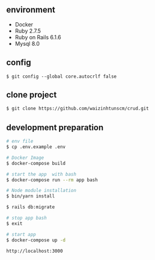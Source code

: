 ## environment

- Docker
- Ruby 2.7.5
- Ruby on Rails 6.1.6
- Mysql 8.0

## config
```
$ git config --global core.autocrlf false
```
## clone project
```bash
$ git clone https://github.com/waizinhtunscm/crud.git
```
## development preparation

```bash
# env file
$ cp .env.example .env

# Docker Image
$ docker-compose build

# start the app  with bash
$ docker-compose run --rm app bash

# Node module installation
$ bin/yarn install

$ rails db:migrate

# stop app bash
$ exit

# start app
$ docker-compose up -d
```
`http://localhost:3000`



